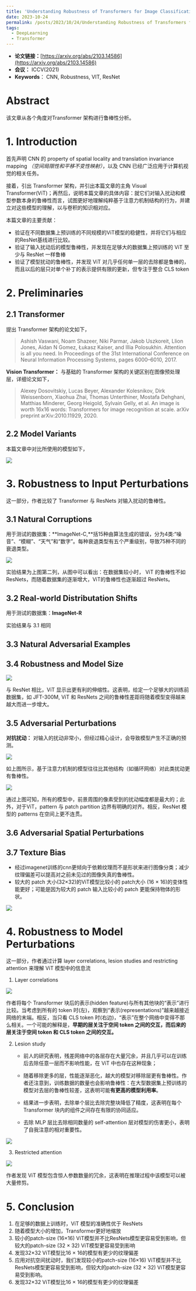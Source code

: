 ```yaml
---
title: 'Understanding Robustness of Transformers for Image Classification'
date: 2023-10-24
permalink: /posts/2023/10/24/Understanding Robustness of Transformers for Image Classification/
tags:
  - DeepLearning
  - Transformer
---
```


- **论文链接：**[https://arxiv.org/abs/2103.14586](https://arxiv.org/abs/2103.14586)
- **会议：** ICCV(2021)
- **Keywords**： CNN, Robustness, VIT, ResNet


# Abstract

该文章从各个角度对Transformer 架构进行鲁棒性分析。

# 1. Introduction

首先声明 CNN 的 property of spatial locality and translation invariance mapping *（空间局限性和平移不变性映射）*，以及 CNN 已经广泛应用于计算机视觉的相关任务。

接着，引出 Transformer 架构，并引出本篇文章的主角 Visual Transformer(ViT)；再然后，说明本篇文章的具体内容：就它们对输入扰动和模型参数本身的鲁棒性而言，试图更好地理解纯粹基于注意力机制结构的行为，并建立对这些模型的理解，以与卷积的知识相对应。

本篇文章的主要贡献：

* 验证在不同数据集上预训练的不同规模的ViT模型的稳健性，并将它们与相应的ResNet基线进行比较。
* 验证了输入扰动后的模型鲁棒性，并发现在足够大的数据集上预训练的 ViT 至少与 ResNet 一样鲁棒
* 验证了模型扰动的鲁棒性，并发现 ViT 对几乎任何单一层的去除都是鲁棒的，而且以后的层只对单个补丁的表示提供有限的更新，但专注于整合 CLS token


# 2. Preliminaries

## 2.1 Transformer

提出 Transformer 架构的论文如下，

> Ashish Vaswani, Noam Shazeer, Niki Parmar, Jakob Uszkoreit, Llion Jones, Aidan N Gomez, Łukasz Kaiser, and Illia Polosukhin. Attention is all you need. In Proceedings of the 31st International Conference on Neural Information Processing Systems, pages 6000–6010, 2017.

**Vision Transformer：** 与基础的 Transformer 架构的关键区别在图像预处理层，详细论文如下，

> Alexey Dosovitskiy, Lucas Beyer, Alexander Kolesnikov, Dirk Weissenborn, Xiaohua Zhai, Thomas Unterthiner, Mostafa Dehghani, Matthias Minderer, Georg Heigold, Sylvain Gelly, et al. An image is worth 16x16 words: Transformers for image recognition at scale. arXiv preprint arXiv:2010.11929, 2020.

## 2.2 Model Variants

本篇文章中对比所使用的模型如下，

<img src="/images/blog/Understanding Robustness of Transformers for Image Classification/screenshot-20231024-210204.png">

# 3. Robustness to Input Perturbations

这一部分，作者比较了 Transformer 与 ResNets 对输入扰动的鲁棒性。

## 3.1 Natural Corruptions

用于测试的数据集：**ImageNet-C,**括15种由算法生成的错误，分为4类:“噪音”、“模糊”、“天气”和“数字”。每种衰退类型有五个严重级别，导致75种不同的衰退类型。

<img src="/images/blog/Understanding Robustness of Transformers for Image Classification/screenshot-20231024-211937.png">

实验结果为上图第二列，从图中可以看出：在数据集较小时， ViT 的鲁棒性不如 ResNets，而随着数据集的逐渐增大，ViT的鲁棒性也逐渐超过 ResNets。


## 3.2 Real-world Distributation Shifts

用于测试的数据集：**ImageNet-R**

实验结果与 3.1 相同


## 3.3 Natural Adversarial Examples

## 3.4 Robustness and Model Size

<img src="/images/blog/Understanding Robustness of Transformers for Image Classification/screenshot-20231024-213640.png">

与 ResNet 相比，ViT 显示出更有利的伸缩性。这表明，给定一个足够大的训练前数据集，如 JFT-300M, ViT 和 ResNets 之间的鲁棒性差距将随着模型变得越来越大而进一步增大。

## 3.5 Adversarial Perturbations

**对抗扰动：** 对输入的扰动非常小，但经过精心设计，会导致模型产生不正确的预测。

<img src="/images/blog/Understanding Robustness of Transformers for Image Classification/screenshot-20231024-214629.png">

如上图所示，基于注意力机制的模型往往比其他结构（如循环网络）对此类扰动更有鲁棒性。


<img src="/images/blog/Understanding Robustness of Transformers for Image Classification/screenshot-20231024-215729.png">

通过上图可知，所有的模型中，前景周围的像素受到的扰动幅度都是最大的；此外，对于ViT，pattern 与 patch partition 边界有明确的对齐。相反，ResNet 模型的 patterns 在空间上更不连贯。


## 3.6 Adversarial Spatial Perturbations

## 3.7 Texture Bias

* 经过imagenet训练的cnn更倾向于依赖纹理而不是形状来进行图像分类；减少纹理偏差可以提高对之前未见过的图像失真的鲁棒性。
* 较大的 patch 大小(32×32)的ViT模型比较小的 patch大小 (16 × 16)的变体性能更好；可能是因为较大的 patch 输入比较小的 patch 更能保持物体的形状。

<img src="/images/blog/Understanding%20Robustness%20of%20Transformers%20for%20Image%20Classification/screenshot-20231024-220804.png">


# 4. Robustness to Model Perturbations

这一部分，作者通过计算 layer correlations, lesion studies and restricting attention 来理解 ViT 模型中的信息流

1. Layer correlations

<img src="/images/blog/Understanding%20Robustness%20of%20Transformers%20for%20Image%20Classification/screenshot-20231024-221340.png">

作者将每个 Transformer 块后的表示(hidden feature)与所有其他块的“表示”进行比较。当考虑到所有的 token 时(左)，观察到“表示(representations)”越来越接近网络的末端。相反，当只看 CLS token 时(右边)，“表示”在整个网络中变得不那么相关。一个可能的解释是，**早期的层关注于空间 token 之间的交互，而后来的层关注于空间 token 和 CLS token 之间的交互。**


2. Lesion study

   * 前人的研究表明，残差网络中的各层存在大量冗余，并且几乎可以在训练后去除任意一层而不影响性能，在 ViT 中也存在这种现象；

   * 随着移除更多的层，性能逐渐恶化，越大的模型对移除层更有鲁棒性。作者还注意到，训练数据的数量也会影响鲁棒性：在大型数据集上预训练的模型对去层的鲁棒性较差，这表明可能**有更高的模型利用率**。

   * 结果进一步表明，去除单个层比去除完整块降低了精度，这表明在每个 Transformer 块内的组件之间存在有限的协同适应。

   * 去除 MLP 层比去除相同数量的 self-attention 层对模型的伤害更小，表明了自我注意的相对重要性。


<img src="/images/blog/Understanding%20Robustness%20of%20Transformers%20for%20Image%20Classification/screenshot-20231024-221913.png">


3. Restricted attention

<img src="/images/blog/Understanding%20Robustness%20of%20Transformers%20for%20Image%20Classification/screenshot-20231024-222410.png">

作者发现 ViT 模型包含惊人参数数量的冗余，这表明在推理过程中该模型可以被大量修剪。

# 5. Conclusion

1. 在足够的数据上训练时，ViT 模型的准确性优于 ResNets
2. 随着模型大小的增加，Transformer更好地缩放
3. 较小的patch-size (16×16) ViT模型并不比ResNets模型更容易受到影响，但较大的patch-size (32 × 32) ViT模型更容易受到影响
4. 发现32×32 ViT模型比16 × 16的模型有更少的纹理偏差
5. 应用对抗空间扰动时，我们发现较小的patch-size (16×16) ViT模型并不比ResNets模型更容易受到影响，但较大的patch-size (32 × 32) ViT模型更容易受到影响。
6. 发现32×32 ViT模型比16 × 16的模型有更少的纹理偏差